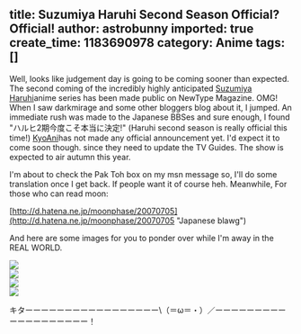 title: Suzumiya Haruhi Second Season Official? Official!
author: astrobunny
imported: true
create_time: 1183690978
category: Anime
tags: []
---
Well, looks like judgement day is going to be coming sooner than expected. The second coming of the incredibly highly anticipated [Suzumiya Haruhi](http://www.haruhi.tv/)anime series has been made public on NewType Magazine. OMG! When I saw darkmirage and some other bloggers blog about it, I jumped. An immediate rush was made to the Japanese BBSes and sure enough, I found "ハルヒ2期今度こそ本当に決定!" (Haruhi second season is really official this time!) [KyoAni](http://www.kyotoanimation.co.jp/ "KyoAni")has not made any official announcement yet. I'd expect it to come soon though. since they need to update the TV Guides. The show is expected to air autumn this year.  
  
I'm about to check the Pak Toh box on my msn message so, I'll do some translation once I get back. If people want it of course heh. Meanwhile, For those who can read moon:  
  
 [http://d.hatena.ne.jp/moonphase/20070705](http://d.hatena.ne.jp/moonphase/20070705 "Japanese blawg")  
  
And here are some images for you to ponder over while I'm away in the REAL WORLD.  
  
 ![](wp-images/old/albums/haruhi2-1.jpg)  
 ![](wp-images/old/albums/haruhi2-2.jpg)  
 ![](wp-images/old/albums/haruhi2-3.jpg)  
 ![](wp-images/old/albums/haruhi2-4.jpg)  
  
キターーーーーーーーーーーーーーーーー\（＝ω＝・）／ーーーーーーーーーーーーーーーーーーー！

